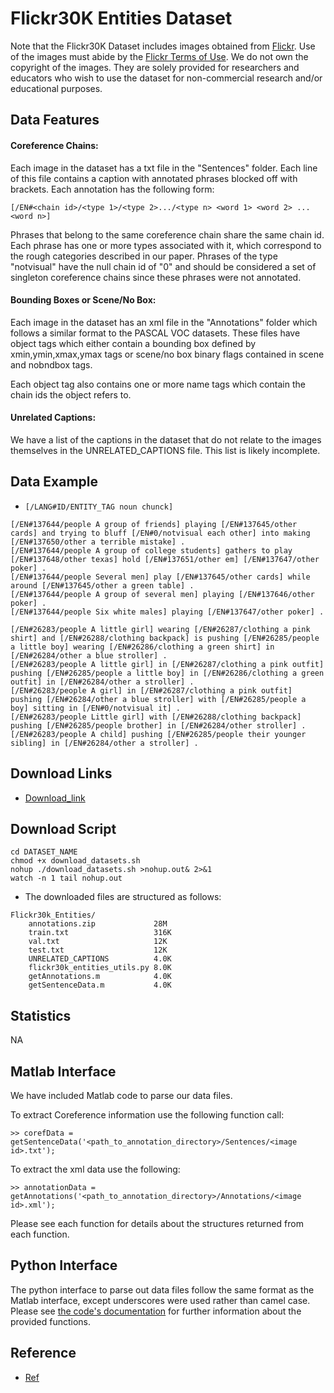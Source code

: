 # Flickr30K Entities Dataset

Note that the Flickr30K Dataset includes images obtained from [Flickr](https://www.flickr.com/). Use of the images must abide by the [Flickr Terms of Use](http://www.flickr.com/help/terms/). We do not own the copyright of the images. They are solely provided for researchers and educators who wish to use the dataset for non-commercial research and/or educational purposes.

## Data Features

#### Coreference Chains:

Each image in the dataset has a txt file in the "Sentences" folder.  Each line of this file contains a caption with annotated phrases blocked off with brackets.  Each annotation has the following form:

    [/EN#<chain id>/<type 1>/<type 2>.../<type n> <word 1> <word 2> ... <word n>]

Phrases that belong to the same coreference chain share the same chain id.  Each phrase has one or more types associated with it, which correspond to the rough categories described in our paper.  Phrases of the type "notvisual" have the null chain id of "0" and should be considered a set of singleton coreference chains since these phrases were not annotated.


#### Bounding Boxes or Scene/No Box:

Each image in the dataset has an xml file in the "Annotations" folder which follows a similar format to the PASCAL VOC datasets.  These files have object tags which either contain a bounding box defined by xmin,ymin,xmax,ymax tags or scene/no box binary flags contained in scene and nobndbox tags.

Each object tag also contains one or more name tags which contain the chain ids the object refers to.

#### Unrelated Captions:

We have a list of the captions in the dataset that do not relate to the images themselves in the UNRELATED_CAPTIONS file.  This list is likely incomplete.

## Data Example

- `[/LANG#ID/ENTITY_TAG noun chunck]`

```
[/EN#137644/people A group of friends] playing [/EN#137645/other cards] and trying to bluff [/EN#0/notvisual each other] into making [/EN#137650/other a terrible mistake] .
[/EN#137644/people A group of college students] gathers to play [/EN#137648/other texas] hold [/EN#137651/other em] [/EN#137647/other poker] .
[/EN#137644/people Several men] play [/EN#137645/other cards] while around [/EN#137645/other a green table] .
[/EN#137644/people A group of several men] playing [/EN#137646/other poker] .
[/EN#137644/people Six white males] playing [/EN#137647/other poker] .
```

```
[/EN#26283/people A little girl] wearing [/EN#26287/clothing a pink shirt] and [/EN#26288/clothing backpack] is pushing [/EN#26285/people a little boy] wearing [/EN#26286/clothing a green shirt] in [/EN#26284/other a blue stroller] .
[/EN#26283/people A little girl] in [/EN#26287/clothing a pink outfit] pushing [/EN#26285/people a little boy] in [/EN#26286/clothing a green outfit] in [/EN#26284/other a stroller] .
[/EN#26283/people A girl] in [/EN#26287/clothing a pink outfit] pushing [/EN#26284/other a blue stroller] with [/EN#26285/people a boy] sitting in [/EN#0/notvisual it] .
[/EN#26283/people Little girl] with [/EN#26288/clothing backpack] pushing [/EN#26285/people brother] in [/EN#26284/other stroller] .
[/EN#26283/people A child] pushing [/EN#26285/people their younger sibling] in [/EN#26284/other a stroller] .
```

## Download Links

- [Download_link](https://github.com/BryanPlummer/flickr30k_entities)

## Download Script

```shell
cd DATASET_NAME
chmod +x download_datasets.sh
nohup ./download_datasets.sh >nohup.out& 2>&1
watch -n 1 tail nohup.out
```

- The downloaded files are structured as follows:

```
Flickr30k_Entities/
    annotations.zip             28M
    train.txt                   316K
    val.txt                     12K 
    test.txt                    12K 
    UNRELATED_CAPTIONS          4.0K
    flickr30k_entities_utils.py 8.0K
    getAnnotations.m            4.0K
    getSentenceData.m           4.0K
```

## Statistics

NA

## Matlab Interface

We have included Matlab code to parse our data files.  

To extract Coreference information use the following function call:

    >> corefData = getSentenceData('<path_to_annotation_directory>/Sentences/<image id>.txt');

To extract the xml data use the following:

    >> annotationData = getAnnotations('<path_to_annotation_directory>/Annotations/<image id>.xml');
    
Please see each function for details about the structures returned from each function.

## Python Interface

The python interface to parse out data files follow the same format as the Matlab interface, except underscores were used rather than camel case.  Please see [the code's documentation](flickr30k_entities_utils.py) for further information about the provided functions.

## Reference

- [Ref](https://github.com/BryanPlummer/flickr30k_entities)